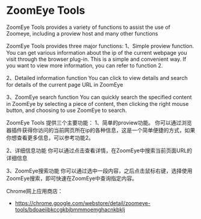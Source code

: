 

# ZoomEye Tools

ZoomEye Tools provides a variety of functions to assist the use of Zoomeye, including a proview host and many other functions

ZoomEye Tools provides three major functions:
1、Simple proview function.
You can get various information about the ip of the current webpage you visit through the browser plug-in. This is a simple and convenient way. If you want to view more information, you can refer to function 2.

2、Detailed information function
You can click to view details and search for details of the current page URL in ZoomEye

3、ZoomEye search function
You can quickly search the specified content in ZoomEye by selecting a piece of content, then clicking the right mouse button, and choosing to use ZoomEye to search.

ZoomEye Tools 提供三个主要功能：
1、简单的proview功能。
你可以通过浏览器插件获得你访问的当前网页所在ip的各种信息，这是一个简单便捷的方式，如果你想查看更多信息，可以参考功能2。

2、详细信息功能
你可以通过点击查看详情，在ZoomEye中搜索当前页面URL的详细信息

3、ZoomEye搜索功能
你可以通过选中一段内容，之后点击鼠标右键，选择使用ZoomEye搜索，即可快速在ZoomEye中查询指定内容。



Chrome网上应用商店：

- https://chrome.google.com/webstore/detail/zoomeye-tools/bdoaeiibkccgkbjbmmmoemghacnkbklj



